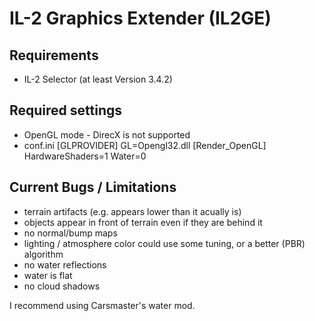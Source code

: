 # IL-2 Graphics Extender (IL2GE)

## Requirements
- IL-2 Selector (at least Version 3.4.2)

## Required settings
- OpenGL mode - DirecX is not supported
- conf.ini
[GLPROVIDER]
GL=Opengl32.dll
[Render_OpenGL]
HardwareShaders=1
Water=0

## Current Bugs / Limitations
- terrain artifacts (e.g. appears lower than it acually is)
- objects appear in front of terrain even if they are behind it
- no normal/bump maps
- lighting / atmosphere color could use some tuning, or a better (PBR) algorithm
- no water reflections
- water is flat
- no cloud shadows

I recommend using Carsmaster's water mod.
